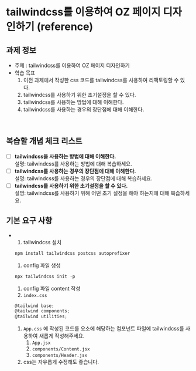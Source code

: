 # tailwindcss를 이용하여 OZ 페이지 디자인하기 (reference)

## 과제 정보

- 주제 : tailwindcss를 이용하여 OZ 페이지 디자인하기
- 학습 목표
  1. 이전 과제에서 작성한 css 코드를 tailwindcss를 사용하여 리팩토링할 수 있다.
  2. tailwindcss를 사용하기 위한 초기설정을 할 수 있다.
  3. tailwindcss를 사용하는 방법에 대해 이해한다.
  4. tailwindcss를 사용하는 경우의 장단점에 대해 이해한다.

<br/>

## 복습할 개념 체크 리스트

- [ ] **tailwindcss을 사용하는 방법에 대해 이해한다.**
      <br/>설명: tailwindcss를 사용하는 방법에 대해 복습하세요.
- [ ] **tailwindcss를 사용하는 경우의 장단점에 대해 이해한다.**
      <br/>설명: tailwindcss를 사용하는 경우의 장단점에 대해 복습하세요.
- [ ] **tailwindcss를 사용하기 위한 초기설정을 할 수 있다.**
      <br/>설명: tailwindcss를 사용하기 위해 어떤 초기 설정을 해야 하는지에 대해 복습하세요.
      <br/>

## 기본 요구 사항

- 1. tailwindcss 설치
  ```powershell
  npm install tailwindcss postcss autoprefixer
  ```
  1. config 파일 생성
  ```powershell
  npx tailwindcss init -p
  ```
  1. config 파일 content 작성
  2. `index.css`
  ```powershell
  @tailwind base;
  @tailwind components;
  @tailwind utilities;
  ```
  1. `App.css` 에 작성된 코드를 요소에 해당하는 컴포넌트 파일에 tailwindcss를 사용하여 새롭게 작성해주세요.
     1. `App.jsx`
     2. `components/Content.jsx`
     3. `components/Header.jsx`
  2. css는 자유롭게 수정해도 좋습니다.
